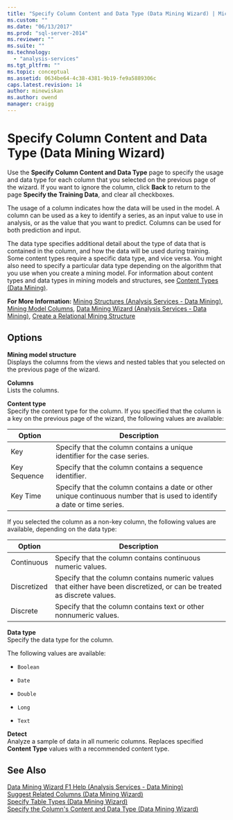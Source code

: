```yaml
---
title: "Specify Column Content and Data Type (Data Mining Wizard) | Microsoft Docs"
ms.custom: ""
ms.date: "06/13/2017"
ms.prod: "sql-server-2014"
ms.reviewer: ""
ms.suite: ""
ms.technology: 
  - "analysis-services"
ms.tgt_pltfrm: ""
ms.topic: conceptual
ms.assetid: 0634be64-4c38-4381-9b19-fe9a5889306c
caps.latest.revision: 14
author: minewiskan
ms.author: owend
manager: craigg
---
```

# Specify Column Content and Data Type (Data Mining Wizard)
  Use the **Specify Column Content and Data Type** page to specify the usage and data type for each column that you selected on the previous page of the wizard. If you want to ignore the column, click **Back** to return to the page **Specify the Training Data**, and clear all checkboxes.  
  
 The usage of a column indicates how the data will be used in the model. A column can be used as a key to identify a series, as an input value to use in analysis, or as the value that you want to predict. Columns can be used for both prediction and input.  
  
 The data type specifies additional detail about the type of data that is contained in the column, and how the data will be used during training. Some content types require a specific data type, and vice versa. You might also need to specify a particular data type depending on the algorithm that you use when you create a mining model. For information about content types and data types in mining models and structures, see [Content Types &#40;Data Mining&#41;](data-mining/content-types-data-mining.md).  
  
 **For More Information:** [Mining Structures &#40;Analysis Services - Data Mining&#41;](data-mining/mining-structures-analysis-services-data-mining.md), [Mining Model Columns](data-mining/mining-model-columns.md), [Data Mining Wizard &#40;Analysis Services - Data Mining&#41;](data-mining/data-mining-wizard-analysis-services-data-mining.md), [Create a Relational Mining Structure](data-mining/create-a-relational-mining-structure.md)  
  
## Options  
 **Mining model structure**  
 Displays the columns from the views and nested tables that you selected on the previous page of the wizard.  
  
 **Columns**  
 Lists the columns.  
  
 **Content type**  
 Specify the content type for the column. If you specified that the column is a key on the previous page of the wizard, the following values are available:  
  
|Option|Description|  
|------------|-----------------|  
|Key|Specify that the column contains a unique identifier for the case series.|  
|Key Sequence|Specify that the column contains a sequence identifier.|  
|Key Time|Specify that the column contains a date or other unique continuous number that is used to identify a date or time series.|  
  
 If you selected the column as a non-key column, the following values are available, depending on the data type:  
  
|Option|Description|  
|------------|-----------------|  
|Continuous|Specify that the column contains continuous numeric values.|  
|Discretized|Specify that the column contains numeric values that either have been discretized, or can be treated as discrete values.|  
|Discrete|Specify that the column contains text or other nonnumeric values.|  
  
 **Data type**  
 Specify the data type for the column.  
  
 The following values are available:  
  
-   `Boolean`  
  
-   `Date`  
  
-   `Double`  
  
-   `Long`  
  
-   `Text`  
  
 **Detect**  
 Analyze a sample of data in all numeric columns. Replaces specified **Content Type** values with a recommended content type.  
  
## See Also  
 [Data Mining Wizard F1 Help &#40;Analysis Services - Data Mining&#41;](data-mining-wizard-f1-help-analysis-services-data-mining.md)   
 [Suggest Related Columns &#40;Data Mining Wizard&#41;](suggest-related-columns-data-mining-wizard.md)   
 [Specify Table Types &#40;Data Mining Wizard&#41;](specify-table-types-data-mining-wizard.md)   
 [Specify the Column's Content and Data Type &#40;Data Mining Wizard&#41;](specify-the-column-s-content-and-data-type-data-mining-wizard.md)  
  
  
